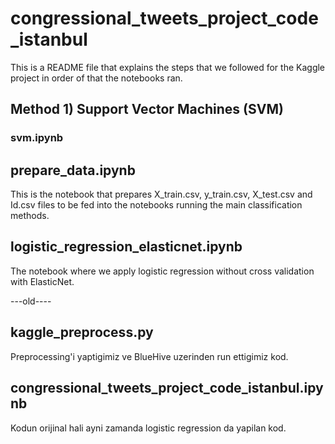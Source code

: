 # congressional_tweets_project_code_istanbul

This is a README file that explains the steps that we followed for the Kaggle project in order of that the notebooks ran.

## Method 1) Support Vector Machines (SVM)

### svm.ipynb


## prepare_data.ipynb

This is the notebook that prepares X_train.csv, y_train.csv, X_test.csv and Id.csv files to be fed into the notebooks running the main classification methods.

## logistic_regression_elasticnet.ipynb

The notebook where we apply logistic regression without cross validation with ElasticNet.

---old----
## kaggle_preprocess.py
Preprocessing'i yaptigimiz ve BlueHive uzerinden run ettigimiz kod.

## congressional_tweets_project_code_istanbul.ipynb
Kodun orijinal hali ayni zamanda logistic regression da yapilan kod.
